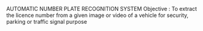 AUTOMATIC NUMBER PLATE RECOGNITION SYSTEM 
Objective : To extract the licence number from a given image or video of a vehicle for security, parking or traffic signal purpose
